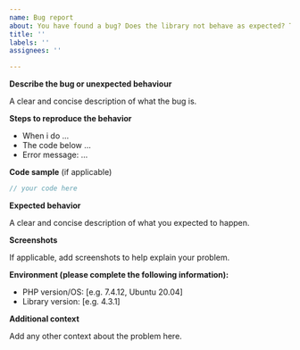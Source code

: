 ```yaml
---
name: Bug report
about: You have found a bug? Does the library not behave as expected? That's great (ok, not that great)! Please help us to improve!
title: ''
labels: ''
assignees: ''

---
```


<!--
Please FOLLOW THE ISSUE TEMPLATE unless you have a good reason not to.
If you have a question or an issue that is not a bug,
please use the Q&A section under discussions instead. Thanks!
-->

**Describe the bug or unexpected behaviour**

A clear and concise description of what the bug is.


**Steps to reproduce the behavior**

- When i do ...
- The code below ...
- Error message: ...


**Code sample** (if applicable)

```php
// your code here
```


**Expected behavior**

A clear and concise description of what you expected to happen.


**Screenshots**

If applicable, add screenshots to help explain your problem.


**Environment (please complete the following information):**

- PHP version/OS: [e.g. 7.4.12, Ubuntu 20.04]
- Library version: [e.g. 4.3.1]


**Additional context**

Add any other context about the problem here.
